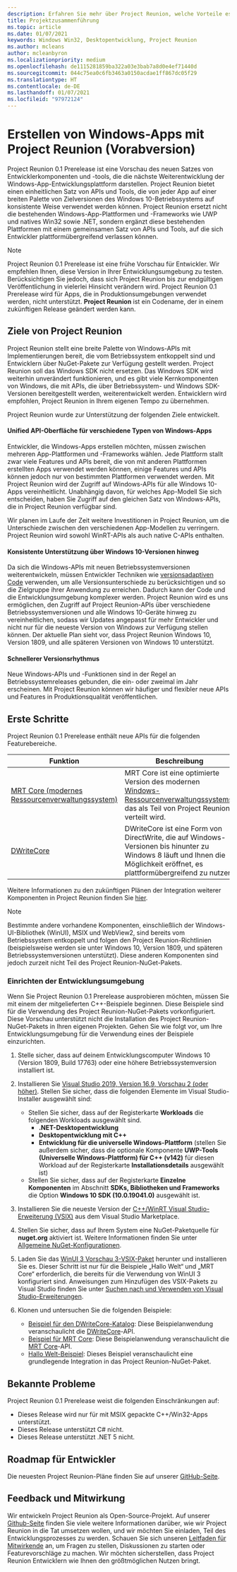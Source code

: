 ```yaml
---
description: Erfahren Sie mehr über Project Reunion, welche Vorteile es für Entwickler bietet, was jetzt für Entwickler bereitsteht und wie Sie Feedback geben können.
title: Projektzusammenführung
ms.topic: article
ms.date: 01/07/2021
keywords: Windows Win32, Desktopentwicklung, Project Reunion
ms.author: mcleans
author: mcleanbyron
ms.localizationpriority: medium
ms.openlocfilehash: de1115281859ba322a03e3bab7a8d0e4ef71440d
ms.sourcegitcommit: 044c75ea0c6fb3463a0150acdae1ff867dc05f29
ms.translationtype: HT
ms.contentlocale: de-DE
ms.lasthandoff: 01/07/2021
ms.locfileid: "97972124"
---
```

# <a name="build-windows-apps-with-project-reunion-prerelease"></a>Erstellen von Windows-Apps mit Project Reunion (Vorabversion)

Project Reunion 0.1 Prerelease ist eine Vorschau des neuen Satzes von Entwicklerkomponenten und -tools, die die nächste Weiterentwicklung der Windows-App-Entwicklungsplattform darstellen. Project Reunion bietet einen einheitlichen Satz von APIs und Tools, die von jeder App auf einer breiten Palette von Zielversionen des Windows 10-Betriebssystems auf konsistente Weise verwendet werden können. Project Reunion ersetzt nicht die bestehenden Windows-App-Plattformen und -Frameworks wie UWP und natives Win32 sowie .NET, sondern ergänzt diese bestehenden Plattformen mit einem gemeinsamen Satz von APIs und Tools, auf die sich Entwickler plattformübergreifend verlassen können.

> [!NOTE]
> Project Reunion 0.1 Prerelease ist eine frühe Vorschau für Entwickler. Wir empfehlen Ihnen, diese Version in Ihrer Entwicklungsumgebung zu testen. Berücksichtigen Sie jedoch, dass sich Project Reunion bis zur endgültigen Veröffentlichung in vielerlei Hinsicht verändern wird. Project Reunion 0.1 Prerelease wird für Apps, die in Produktionsumgebungen verwendet werden, nicht unterstützt. **Project Reunion** ist ein Codename, der in einem zukünftigen Release geändert werden kann.

## <a name="goals-of-project-reunion"></a>Ziele von Project Reunion

Project Reunion stellt eine breite Palette von Windows-APIs mit Implementierungen bereit, die vom Betriebssystem entkoppelt sind und Entwicklern über NuGet-Pakete zur Verfügung gestellt werden. Project Reunion soll das Windows SDK nicht ersetzen. Das Windows SDK wird weiterhin unverändert funktionieren, und es gibt viele Kernkomponenten von Windows, die mit APIs, die über Betriebssystem- und Windows SDK-Versionen bereitgestellt werden, weiterentwickelt werden. Entwicklern wird empfohlen, Project Reunion in Ihrem eigenen Tempo zu übernehmen.

Project Reunion wurde zur Unterstützung der folgenden Ziele entwickelt.

#### <a name="unified-api-surface-across-different-types-of-windows-apps"></a>Unified API-Oberfläche für verschiedene Typen von Windows-Apps

Entwickler, die Windows-Apps erstellen möchten, müssen zwischen mehreren App-Plattformen und -Frameworks wählen. Jede Plattform stallt zwar viele Features und APIs bereit, die von mit anderen Plattformen erstellten Apps verwendet werden können, einige Features und APIs können jedoch nur von bestimmten Plattformen verwendet werden. Mit Project Reunion wird der Zugriff auf Windows-APIs für alle Windows 10-Apps vereinheitlicht. Unabhängig davon, für welches App-Modell Sie sich entscheiden, haben Sie Zugriff auf den gleichen Satz von Windows-APIs, die in Project Reunion verfügbar sind.

Wir planen im Laufe der Zeit weitere Investitionen in Project Reunion, um die Unterschiede zwischen den verschiedenen App-Modellen zu verringern. Project Reunion wird sowohl WinRT-APIs als auch native C-APIs enthalten.

#### <a name="consistent-support-across-windows-10-versions"></a>Konsistente Unterstützung über Windows 10-Versionen hinweg

Da sich die Windows-APIs mit neuen Betriebssystemversionen weiterentwickeln, müssen Entwickler Techniken wie [versionsadaptiven Code](/windows/uwp/debug-test-perf/version-adaptive-code) verwenden, um alle Versionsunterschiede zu berücksichtigen und so die Zielgruppe ihrer Anwendung zu erreichen. Dadurch kann der Code und die Entwicklungsumgebung komplexer werden. Project Reunion wird es uns ermöglichen, den Zugriff auf Project Reunion-APIs über verschiedene Betriebssystemversionen und alle Windows 10-Geräte hinweg zu vereinheitlichen, sodass wir Updates angepasst für mehr Entwickler und nicht nur für die neueste Version von Windows zur Verfügung stellen können. Der aktuelle Plan sieht vor, dass Project Reunion Windows 10, Version 1809, und alle späteren Versionen von Windows 10 unterstützt.

#### <a name="faster-release-cadence"></a>Schnellerer Versionsrhythmus

Neue Windows-APIs und -Funktionen sind in der Regel an Betriebssystemreleases gebunden, die ein- oder zweimal im Jahr erscheinen. Mit Project Reunion können wir häufiger und flexibler neue APIs und Features in Produktionsqualität veröffentlichen.

## <a name="get-started"></a>Erste Schritte

Project Reunion 0.1 Prerelease enthält neue APIs für die folgenden Featurebereiche.

| Funktion | Beschreibung |
|---------|-------------|
| [MRT Core (modernes Ressourcenverwaltungssystem)](mrtcore/mrtcore-overview.md) | MRT Core ist eine optimierte Version des modernen [Windows-Ressourcenverwaltungssystems](/windows/uwp/app-resources/resource-management-system), das als Teil von Project Reunion verteilt wird. |
| [DWriteCore](dwritecore.md) | DWriteCore ist eine Form von DirectWrite, die auf Windows-Versionen bis hinunter zu Windows 8 läuft und Ihnen die Möglichkeit eröffnet, es plattformübergreifend zu nutzen. |

Weitere Informationen zu den zukünftigen Plänen der Integration weiterer Komponenten in Project Reunion finden Sie [hier](https://github.com/microsoft/ProjectReunion/blob/master/docs/README.md).

> [!NOTE]
> Bestimmte andere vorhandene Komponenten, einschließlich der Windows-UI-Bibliothek (WinUI), MSIX und WebView2, sind bereits vom Betriebssystem entkoppelt und folgen den Project Reunion-Richtlinien (beispielsweise werden sie unter Windows 10, Version 1809, und späteren Betriebssystemversionen unterstützt). Diese anderen Komponenten sind jedoch zurzeit nicht Teil des Project Reunion-NuGet-Pakets.  

### <a name="set-up-your-development-environment"></a>Einrichten der Entwicklungsumgebung

Wenn Sie Project Reunion 0.1 Prerelease ausprobieren möchten, müssen Sie mit einem der mitgelieferten C++-Beispiele beginnen. Diese Beispiele sind für die Verwendung des Project Reunion-NuGet-Pakets vorkonfiguriert. Diese Vorschau unterstützt nicht die Installation des Project Reunion-NuGet-Pakets in Ihren eigenen Projekten. Gehen Sie wie folgt vor, um Ihre Entwicklungsumgebung für die Verwendung eines der Beispiele einzurichten.

1. Stelle sicher, dass auf deinem Entwicklungscomputer Windows 10 (Version 1809, Build 17763) oder eine höhere Betriebssystemversion installiert ist.

2. Installieren Sie [Visual Studio 2019, Version 16.9, Vorschau 2 (oder höher)](https://visualstudio.microsoft.com/vs/preview/). Stellen Sie sicher, dass die folgenden Elemente im Visual Studio-Installer ausgewählt sind:
    - Stellen Sie sicher, dass auf der Registerkarte **Workloads** die folgenden Workloads ausgewählt sind.
        - **.NET-Desktopentwicklung**
        - **Desktopentwicklung mit C++**
        - **Entwicklung für die universelle Windows-Plattform** (stellen Sie außerdem sicher, dass die optionale Komponente **UWP-Tools (Universelle Windows-Plattform) für C++ (v142)** für diesen Workload auf der Registerkarte **Installationsdetails** ausgewählt ist)
    - Stellen Sie sicher, dass auf der Registerkarte **Einzelne Komponenten** im Abschnitt **SDKs, Bibliotheken und Frameworks** die Option **Windows 10 SDK (10.0.19041.0)** ausgewählt ist.

3. Installieren Sie die neueste Version der [C++/WinRT Visual Studio-Erweiterung (VSIX)](https://marketplace.visualstudio.com/items?itemName=CppWinRTTeam.cppwinrt101804264) aus dem Visual Studio Marketplace.

4. Stellen Sie sicher, dass auf Ihrem System eine NuGet-Paketquelle für **nuget.org** aktiviert ist. Weitere Informationen finden Sie unter [Allgemeine NuGet-Konfigurationen](/nuget/consume-packages/configuring-nuget-behavior).

5. Laden Sie das [WinUI 3 Vorschau 3-VSIX-Paket](https://aka.ms/winui3/preview3-download) herunter und installieren Sie es. Dieser Schritt ist nur für die Beispiele „Hallo Welt“ und „MRT Core“ erforderlich, die bereits für die Verwendung von WinUI 3 konfiguriert sind. Anweisungen zum Hinzufügen des VSIX-Pakets zu Visual Studio finden Sie unter [Suchen nach und Verwenden von Visual Studio-Erweiterungen](/visualstudio/ide/finding-and-using-visual-studio-extensions#install-without-using-the-manage-extensions-dialog-box).

6. Klonen und untersuchen Sie die folgenden Beispiele:
    - [Beispiel für den DWriteCore-Katalog](https://github.com/microsoft/Project-Reunion-Samples/tree/main/DWriteCore/DWriteCoreGallery): Diese Beispielanwendung veranschaulicht die [DWriteCore](dwritecore.md)-API.
    - [Beispiel für MRT Core](https://github.com/microsoft/Project-Reunion-Samples/tree/main/MrtCore): Diese Beispielanwendung veranschaulicht die [MRT Core](mrtcore/mrtcore-overview.md)-API.
    - [Hallo Welt-Beispiel](https://github.com/microsoft/Project-Reunion-Samples/tree/main/HelloWorld/reunioncppdesktopsampleapp): Dieses Beispiel veranschaulicht eine grundlegende Integration in das Project Reunion-NuGet-Paket.

## <a name="known-issues"></a>Bekannte Probleme

Project Reunion 0.1 Prerelease weist die folgenden Einschränkungen auf:

 - Dieses Release wird nur für mit MSIX gepackte C++/Win32-Apps unterstützt.
 - Dieses Release unterstützt C# nicht.
 - Dieses Release unterstützt .NET 5 nicht.

## <a name="developer-roadmap"></a>Roadmap für Entwickler

Die neuesten Project Reunion-Pläne finden Sie auf unserer [GitHub-Seite](https://github.com/microsoft/ProjectReunion).

## <a name="give-feedback-and-contribute"></a>Feedback und Mitwirkung

Wir entwickeln Project Reunion als Open-Source-Projekt. Auf unserer [Github-Seite](https://github.com/microsoft/ProjectReunion) finden Sie viele weitere Informationen darüber, wie wir Project Reunion in die Tat umsetzen wollen, und wir möchten Sie einladen, Teil des Entwicklungsprozesses zu werden. Schauen Sie sich unseren [Leitfaden für Mitwirkende](https://github.com/microsoft/ProjectReunion/blob/master/docs/contributor-guide.md) an, um Fragen zu stellen, Diskussionen zu starten oder Featurevorschläge zu machen. Wir möchten sicherstellen, dass Project Reunion Entwicklern wie Ihnen den größtmöglichen Nutzen bringt.
